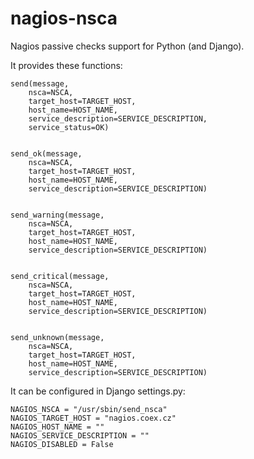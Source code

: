 nagios-nsca
===========

Nagios passive checks support for Python (and Django).

It provides these functions:

    send(message, 
        nsca=NSCA, 
        target_host=TARGET_HOST, 
        host_name=HOST_NAME, 
        service_description=SERVICE_DESCRIPTION, 
        service_status=OK)


    send_ok(message,
        nsca=NSCA,
        target_host=TARGET_HOST,
        host_name=HOST_NAME,
        service_description=SERVICE_DESCRIPTION)


    send_warning(message,
        nsca=NSCA,
        target_host=TARGET_HOST,
        host_name=HOST_NAME,
        service_description=SERVICE_DESCRIPTION)


    send_critical(message,
        nsca=NSCA,
        target_host=TARGET_HOST,
        host_name=HOST_NAME,
        service_description=SERVICE_DESCRIPTION)


    send_unknown(message,
        nsca=NSCA,
        target_host=TARGET_HOST,
        host_name=HOST_NAME,
        service_description=SERVICE_DESCRIPTION)

It can be configured in Django settings.py:

    NAGIOS_NSCA = "/usr/sbin/send_nsca"
    NAGIOS_TARGET_HOST = "nagios.coex.cz"
    NAGIOS_HOST_NAME = ""
    NAGIOS_SERVICE_DESCRIPTION = ""
    NAGIOS_DISABLED = False
